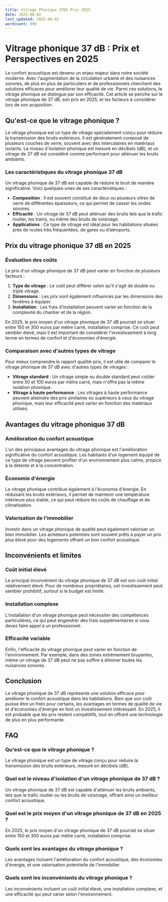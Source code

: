 ```yaml
---
title: Vitrage Phonique 37Db Prix 2025
date: 2025-08-02
last_updated: 2025-08-02
wordcount: 890
---
```


# Vitrage phonique 37 dB : Prix et Perspectives en 2025

Le confort acoustique est devenu un enjeu majeur dans notre société moderne. Avec l'augmentation de la circulation urbaine et des nuisances sonores, de plus en plus de particuliers et de professionnels cherchent des solutions efficaces pour améliorer leur qualité de vie. Parmi ces solutions, le vitrage phonique se distingue par son efficacité. Cet article se penche sur le vitrage phonique de 37 dB, son prix en 2025, et les facteurs à considérer lors de son acquisition.

## Qu'est-ce que le vitrage phonique ?

Le vitrage phonique est un type de vitrage spécialement conçu pour réduire la transmission des bruits extérieurs. Il est généralement composé de plusieurs couches de verre, souvent avec des intercalaires en matériaux isolants. Le niveau d'isolation phonique est mesuré en décibels (dB), et un vitrage de 37 dB est considéré comme performant pour atténuer les bruits ambiants.

### Les caractéristiques du vitrage phonique 37 dB

Un vitrage phonique de 37 dB est capable de réduire le bruit de manière significative. Voici quelques-unes de ses caractéristiques :

- **Composition** : Il est souvent constitué de deux ou plusieurs vitres de verre de différentes épaisseurs, ce qui permet de casser les ondes sonores.
- **Efficacité** : Un vitrage de 37 dB peut atténuer des bruits tels que le trafic routier, les trains, ou même des bruits de voisinage.
- **Applications** : Ce type de vitrage est idéal pour les habitations situées près de routes très fréquentées, de gares ou d’aéroports.

## Prix du vitrage phonique 37 dB en 2025

### Évaluation des coûts

Le prix d'un vitrage phonique de 37 dB peut varier en fonction de plusieurs facteurs :

1. **Type de vitrage** : Le coût peut différer selon qu'il s'agit de double ou triple vitrage.
2. **Dimensions** : Les prix sont également influencés par les dimensions des fenêtres à équiper.
3. **Installation** : Les frais d'installation peuvent varier en fonction de la complexité du chantier et de la région.

En 2025, le prix moyen d'un vitrage phonique de 37 dB pourrait se situer entre 150 et 300 euros par mètre carré, installation comprise. Ce coût peut sembler élevé, mais il est important de considérer l'investissement à long terme en termes de confort et d'économies d'énergie.

### Comparaison avec d'autres types de vitrage

Pour mieux comprendre le rapport qualité-prix, il est utile de comparer le vitrage phonique de 37 dB avec d'autres types de vitrages :

- **Vitrage standard** : Un vitrage simple ou double standard peut coûter entre 50 et 100 euros par mètre carré, mais n'offre pas la même isolation phonique.
- **Vitrage à haute performance** : Les vitrages à haute performance peuvent atteindre des prix similaires ou supérieurs à ceux du vitrage phonique, mais leur efficacité peut varier en fonction des matériaux utilisés.

## Avantages du vitrage phonique 37 dB

### Amélioration du confort acoustique

L'un des principaux avantages du vitrage phonique est l'amélioration significative du confort acoustique. Les habitants d'un logement équipé de ce type de vitrage peuvent profiter d'un environnement plus calme, propice à la détente et à la concentration.

### Économie d'énergie

Le vitrage phonique contribue également à l'économie d'énergie. En réduisant les bruits extérieurs, il permet de maintenir une température intérieure plus stable, ce qui peut réduire les coûts de chauffage et de climatisation.

### Valorisation de l'immobilier

Investir dans un vitrage phonique de qualité peut également valoriser un bien immobilier. Les acheteurs potentiels sont souvent prêts à payer un prix plus élevé pour des logements offrant un bon confort acoustique.

## Inconvénients et limites

### Coût initial élevé

Le principal inconvénient du vitrage phonique de 37 dB est son coût initial relativement élevé. Pour de nombreux propriétaires, cet investissement peut sembler prohibitif, surtout si le budget est limité.

### Installation complexe

L'installation d'un vitrage phonique peut nécessiter des compétences particulières, ce qui peut engendrer des frais supplémentaires si vous devez faire appel à un professionnel.

### Efficacité variable

Enfin, l'efficacité du vitrage phonique peut varier en fonction de l'environnement. Par exemple, dans des zones extrêmement bruyantes, même un vitrage de 37 dB peut ne pas suffire à éliminer toutes les nuisances sonores.

## Conclusion

Le vitrage phonique de 37 dB représente une solution efficace pour améliorer le confort acoustique dans les habitations. Bien que son coût puisse être un frein pour certains, les avantages en termes de qualité de vie et d'économies d'énergie en font un investissement intéressant. En 2025, il est probable que les prix restent compétitifs, tout en offrant une technologie de plus en plus performante.

## FAQ

### Qu'est-ce que le vitrage phonique ?

Le vitrage phonique est un type de vitrage conçu pour réduire la transmission des bruits extérieurs, mesuré en décibels (dB).

### Quel est le niveau d'isolation d'un vitrage phonique de 37 dB ?

Un vitrage phonique de 37 dB est capable d'atténuer les bruits ambiants, tels que le trafic routier ou les bruits de voisinage, offrant ainsi un meilleur confort acoustique.

### Quel est le prix moyen d'un vitrage phonique de 37 dB en 2025 ?

En 2025, le prix moyen d'un vitrage phonique de 37 dB pourrait se situer entre 150 et 300 euros par mètre carré, installation comprise.

### Quels sont les avantages du vitrage phonique ?

Les avantages incluent l'amélioration du confort acoustique, des économies d'énergie, et une valorisation potentielle de l'immobilier.

### Quels sont les inconvénients du vitrage phonique ?

Les inconvénients incluent un coût initial élevé, une installation complexe, et une efficacité qui peut varier selon l'environnement.